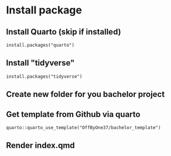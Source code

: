 # Install package

## Install Quarto (skip if installed)

```         
install.packages("quarto")
```

## Install "tidyverse"

```         
install.packages("tidyverse")
```

## Create new folder for you bachelor project

## Get template from Github via quarto

```         
quarto::quarto_use_template("OffByOne37/bachelor_template")
```

## Render index.qmd
